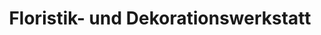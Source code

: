---
title: "Floristik- und Dekorationswerkstatt"
url: /weinheim/floristik-und-dekorationswerkstatt/
shop: Blumen
---